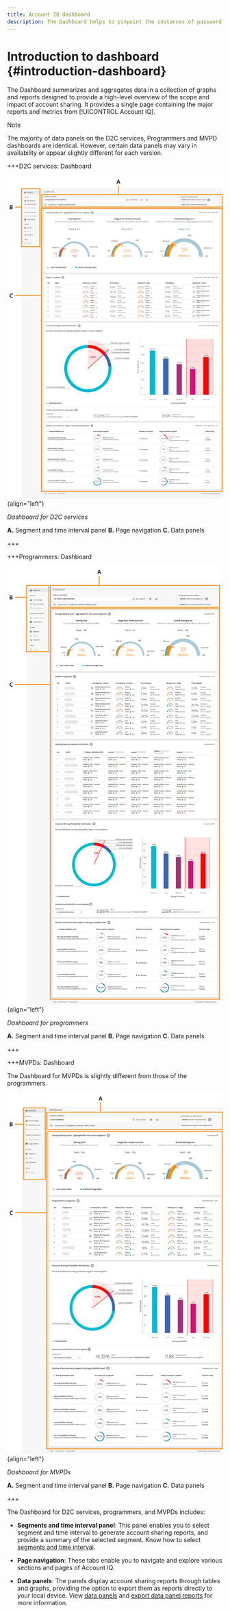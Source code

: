 ```yaml
---
title: Account IQ dashboard
description: The Dashboard helps to pinpoint the instances of password sharing by analyzing a wide array of subscriber data.
---
```

# Introduction to dashboard {#introduction-dashboard}

The Dashboard summarizes and aggregates data in a collection of graphs and reports designed to provide a high-level overview of the scope and impact of account sharing. It provides a single page containing the major reports and metrics from [!UICONTROL Account IQ].

>[!NOTE]
>
>The majority of data panels on the D2C services, Programmers and MVPD dashboards are identical. However, certain data panels may vary in availability or appear slightly different for each version. 

+++D2C services: Dashboard

![dashboard of Account IQ for D2C services](assets/dashboard-d2c.png){align="left"}


*Dashboard for D2C services*

**A.** Segment and time interval panel **B.** Page navigation **C.** Data panels

+++

+++Programmers: Dashboard

![dashboard of Account IQ for programmer](assets/dashboard-programr.png){align="left"}


*Dashboard for programmers*

**A.** Segment and time interval panel **B.** Page navigation **C.** Data panels

+++

+++MVPDs: Dashboard

The Dashboard for MVPDs is slightly different from those of the programmers.

![dashboard of [!UICONTROL Account IQ] for MVPDs](assets/dashboard-mvpd.png){align="left"}

*Dashboard for MVPDs*

**A.** Segment and time interval panel **B.** Page navigation **C.** Data panels

+++

The Dashboard for D2C services, programmers, and MVPDs includes:

* **Segments and time interval panel**: This panel enables you to select segment and time interval to generate account sharing reports, and provide a summary of the selected segment. Know how to select [segments and time interval](/help/accountiq/segments-timeinterval.md).

* **Page navigation**: These tabs enable you to navigate and explore various sections and pages of Account IQ.

* **Data panels**: The panels display account sharing reports through tables and graphs, providing the option to export them as reports directly to your local device. View [data panels](/help/accountiq/data-panels.md) and [export data panel reports](/help/accountiq/export-reports.md) for more information.

